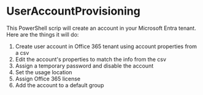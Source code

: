 # UserAccountProvisioning

This PowerShell scrip will create an account in your Microsoft Entra tenant. Here are the things it will do:
1. Create user account in Office 365 tenant using account properties from a csv
2. Edit the account's properties to match the info from the csv
3. Assign a temporary password and disable the account
4. Set the usage location
5. Assign Office 365 license
6. Add the account to a default group